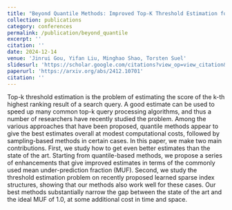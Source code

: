 ```yaml
---
title: "Beyond Quantile Methods: Improved Top-K Threshold Estimation for Traditional and Learned Sparse Indexes (IEEE BigData 2024)"
collection: publications
category: conferences
permalink: /publication/beyond_quantile
excerpt: ''
citation: ''
date: 2024-12-14
venue: 'Jinrui Gou, Yifan Liu, Minghao Shao, Torsten Suel'
slidesurl: 'https://scholar.google.com/citations?view_op=view_citation&hl=en&user=pplw1EYAAAAJ&sortby=pubdate&citation_for_view=pplw1EYAAAAJ:ufrVoPGSRksC'
paperurl: 'https://arxiv.org/abs/2412.10701'
citation: ''
---
```


Top-k threshold estimation is the problem of estimating the score of the k-th highest ranking result of a search query. A good estimate can be used to speed up many common top-k query processing algorithms, and thus a number of researchers have recently studied the problem. Among the various approaches that have been proposed, quantile methods appear to give the best estimates overall at modest computational costs, followed by sampling-based methods in certain cases. In this paper, we make two main contributions. First, we study how to get even better estimates than the state of the art. Starting from quantile-based methods, we propose a series of enhancements that give improved estimates in terms of the commonly used mean under-prediction fraction (MUF). Second, we study the threshold estimation problem on recently proposed learned sparse index structures, showing that our methods also work well for these cases. Our best methods substantially narrow the gap between the state of the art and the ideal MUF of 1.0, at some additional cost in time and space.
